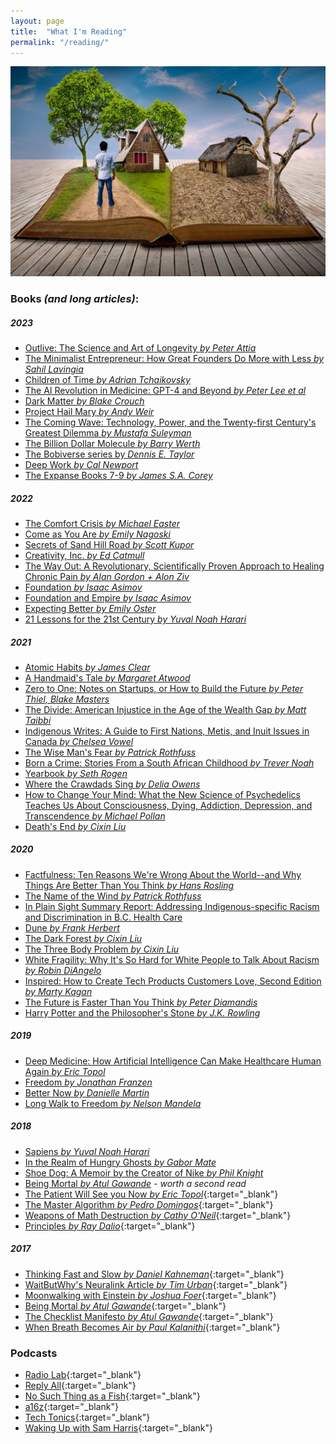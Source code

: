 ```yaml
---
layout: page
title:  "What I'm Reading"
permalink: "/reading/"
---
```


![books](/assets/images/blog/reading.jpg)

### Books *(and long articles)*:  

##### 2023  
* [Outlive: The Science and Art of Longevity *by Peter Attia*](https://www.goodreads.com/book/show/61153739-outlive)  
* [The Minimalist Entrepreneur: How Great Founders Do More with Less *by Sahil Lavingia*](https://www.goodreads.com/book/show/56913172-the-minimalist-entrepreneur)  
* [Children of Time *by Adrian Tchaikovsky*](https://www.goodreads.com/book/show/25499718-children-of-time)  
* [The AI Revolution in Medicine: GPT-4 and Beyond *by Peter Lee et al*](https://www.goodreads.com/book/show/123239515-the-ai-revolution-in-medicine)  
* [Dark Matter *by Blake Crouch*](https://www.goodreads.com/book/show/27833670-dark-matter)  
* [Project Hail Mary *by Andy Weir*](https://www.goodreads.com/book/show/54493401-project-hail-mary)  
* [The Coming Wave: Technology, Power, and the Twenty-first Century's Greatest Dilemma *by Mustafa Suleyman*](https://www.goodreads.com/en/book/show/90590134)  
* [The Billion Dollar Molecule *by Barry Werth*](https://www.goodreads.com/en/book/show/38065)  
* [The Bobiverse series by *Dennis E. Taylor*](https://www.goodreads.com/series/192752-bobiverse)  
* [Deep Work *by Cal Newport*](https://www.goodreads.com/book/show/25744928-deep-work)  
* [The Expanse Books 7-9 *by James S.A. Corey*](https://en.wikipedia.org/wiki/The_Expanse_(novel_series))  

##### 2022  
* [The Comfort Crisis *by Michael Easter*](https://www.goodreads.com/book/show/55120630-the-comfort-crisis)  
* [Come as You Are *by Emily Nagoski*](https://www.goodreads.com/book/show/22609341-come-as-you-are)  
* [Secrets of Sand Hill Road *by Scott Kupor*](https://www.goodreads.com/book/show/42348376-secrets-of-sand-hill-road?ac=1&from_search=true&qid=ymV0jWZQUf&rank=1)  
* [Creativity, Inc. *by Ed Catmull*](https://www.goodreads.com/book/show/18077903-creativity-inc)  
* [The Way Out: A Revolutionary, Scientifically Proven Approach to Healing Chronic Pain *by Alan Gordon + Alon Ziv*](https://www.goodreads.com/book/show/50021854-the-way-out)  
* [Foundation *by Isaac Asimov*](https://www.goodreads.com/book/show/29579.Foundation?ac=1&from_search=true&qid=glWk1B91RD&rank=1)  
* [Foundation and Empire *by Isaac Asimov*](https://www.goodreads.com/book/show29581.Foundation_and_Empire?ac=1&from_search=true&qid=hEb7gtySOk&rank=3)  
* [Expecting Better *by Emily Oster*](https://www.goodreads.com/book/show/16158576-expecting-better?ac=1&from_search=true&qid=uTBLxxtlVh&rank=1)  
* [21 Lessons for the 21st Century *by Yuval Noah Harari*](https://www.goodreads.com/book/show/38820046-21-lessons-for-the-21st-century)  

##### 2021  
* [Atomic Habits *by James Clear*](https://www.goodreads.com/book/show/40121378-atomic-habits?ac=1&from_search=true&qid=RWrCuHpbsl&rank=1)  
* [A Handmaid's Tale *by Margaret Atwood*](https://www.goodreads.com/book/show/38447.The_Handmaid_s_Tale?ac=1&from_search=true&qid=bjd2kaOFfJ&rank=1)  
* [Zero to One: Notes on Startups, or How to Build the Future *by Peter Thiel, Blake Masters*](https://www.goodreads.com/book/show/18050143-zero-to-one)  
* [The Divide: American Injustice in the Age of the Wealth Gap *by Matt Taibbi*](https://www.goodreads.com/book/show/17834864-the-divide)  
* [Indigenous Writes: A Guide to First Nations, Metis, and Inuit Issues in Canada *by Chelsea Vowel*](https://www.goodreads.com/en/book/show/30181589)  
* [The Wise Man's Fear *by Patrick Rothfuss*](https://www.goodreads.com/book/show/1215032.The_Wise_Man_s_Fear)  
* [Born a Crime: Stories From a South African Childhood *by Trever Noah*](https://www.goodreads.com/book/show/29780253-born-a-crime)  
* [Yearbook *by Seth Rogen*](https://www.goodreads.com/book/show/44678031-yearbook)  
* [Where the Crawdads Sing *by Delia Owens*](https://www.goodreads.com/book/show/36809135-where-the-crawdads-sing)   
* [How to Change Your Mind: What the New Science of Psychedelics Teaches Us About Consciousness, Dying, Addiction, Depression, and Transcendence *by Michael Pollan*](https://www.amazon.ca/Change-Your-Mind-Consciousness-Transcendence/dp/1594204225)  
* [Death's End *by Cixin Liu*](https://www.amazon.ca/Deaths-End-Cixin-Liu/dp/0765377101)   

##### 2020
* [Factfulness: Ten Reasons We're Wrong About the World--and Why Things Are Better Than You Think *by Hans Rosling*](https://www.amazon.ca/s?k=factfulness&crid=3MJ5M1VQRSG23&sprefix=oat+milk+earths%2Caps%2C313&ref=nb_sb_ss_ts-a-p_3_15)   
* [The Name of the Wind *by Patrick Rothfuss*](https://www.amazon.ca/Name-Wind-Kingkiller-Chronicle-Day/dp/0756404746)  
* [In Plain Sight Summary Report: Addressing Indigenous-specific Racism and Discrimination in B.C. Health Care](https://engage.gov.bc.ca/app/uploads/sites/613/2020/11/In-Plain-Sight-Summary-Report.pdf)  
* [Dune *by Frank Herbert*](https://www.amazon.ca/Dune-Frank-Herbert/dp/0441172717)  
* [The Dark Forest *by Cixin Liu*](https://www.amazon.ca/Dark-Forest-Cixin-Liu/dp/0765386690/ref=pd_lpo_14_t_2/143-9840121-8386001?_encoding=UTF8&pd_rd_i=0765386690&pd_rd_r=089fc0b5-76dd-4907-addb-7cd6b276e2a6&pd_rd_w=hs6dg&pd_rd_wg=tlrFm&pf_rd_p=256a14b6-93bc-4bcd-9f68-aea60d2878b9&pf_rd_r=6CXXBWCF07ZAEFY507B0&psc=1&refRID=6CXXBWCF07ZAEFY507B0)  
* [The Three Body Problem *by Cixin Liu*](https://www.amazon.ca/Three-Body-Problem-Cixin-Liu/dp/0765377063)  
* [White Fragility: Why It's So Hard for White People to Talk About Racism *by Robin DiAngelo*](https://www.amazon.ca/White-Fragility-People-About-Racism/dp/0807047414)  
* [Inspired: How to Create Tech Products Customers Love, Second Edition *by Marty Kagan*](https://www.amazon.ca/INSPIRED-Create-Tech-Products-Customers-ebook/dp/B077NRB36N)  
* [The Future is Faster Than You Think *by Peter Diamandis*](https://www.amazon.ca/Future-Faster-Than-You-Think/dp/1982109661)  
* [Harry Potter and the Philosopher's Stone *by J.K. Rowling*](https://www.amazon.ca/Harry-Potter-Philosophers-Stone-Rowling/dp/1408855895)  

##### 2019
* [Deep Medicine: How Artificial Intelligence Can Make Healthcare Human Again *by Eric Topol*](https://www.amazon.ca/Deep-Medicine-Artificial-Intelligence-Healthcare/dp/1541644638)  
* [Freedom *by Jonathan Franzen*](https://www.amazon.ca/Freedom-Jonathan-Franzen/dp/1554688833)  
* [Better Now *by Danielle Martin*](https://www.amazon.ca/Better-Now-Improve-Health-Canadians/dp/0735232598)  
* [Long Walk to Freedom *by Nelson Mandela*](https://www.amazon.ca/Long-Walk-Freedom-Autobiography-Mandela/dp/0316548189/ref=sr_1_1?keywords=long+walk+to+freedom&qid=1561918294&s=gateway&sr=8-1)

##### 2018   

* [Sapiens *by Yuval Noah Harari*](https://www.amazon.com/Sapiens-Humankind-Yuval-Noah-Harari/dp/0062316095)  
* [In the Realm of Hungry Ghosts *by Gabor Mate*](https://www.amazon.ca/Realm-Hungry-Ghosts-Encounters-Addiction/dp/0676977413)
* [Shoe Dog: A Memoir by the Creator of Nike *by Phil Knight*](https://www.amazon.ca/Shoe-Dog-Memoir-Creator-Nike/dp/1501135910)
* [Being Mortal *by Atul Gawande*](http://atulgawande.com/book/being-mortal/) - *worth a second read*
* [The Patient Will See you Now *by Eric Topol*](https://www.goodreads.com/book/show/22825546-the-patient-will-see-you-now){:target="_blank"}
* [The Master Algorithm *by Pedro Domingos*](https://www.goodreads.com/book/show/24612233-the-master-algorithm){:target="_blank"}
* [Weapons of Math Destruction *by Cathy O'Neil*](https://www.goodreads.com/book/show/28186015-weapons-of-math-destruction){:target="_blank"}
* [Principles *by Ray Dalio*](https://www.goodreads.com/book/show/12935037-principles){:target="_blank"}

##### 2017  

* [Thinking Fast and Slow *by Daniel Kahneman*](https://www.goodreads.com/book/show/11468377-thinking-fast-and-slow){:target="_blank"}
* [WaitButWhy's Neuralink Article *by Tim Urban*](https://waitbutwhy.com/2017/04/neuralink.html){:target="_blank"}
* [Moonwalking with Einstein *by Joshua Foer*](https://www.goodreads.com/book/show/6346975-moonwalking-with-einstein){:target="_blank"}
* [Being Mortal *by Atul Gawande*](http://atulgawande.com/book/being-mortal/){:target="_blank"}
* [The Checklist Manifesto *by Atul Gawande*](http://atulgawande.com/book/the-checklist-manifesto/){:target="_blank"}  
* [When Breath Becomes Air *by Paul Kalanithi*](https://www.goodreads.com/book/show/25899336-when-breath-becomes-air){:target="_blank"}

### Podcasts  

* [Radio Lab](http://www.radiolab.org/){:target="_blank"}
* [Reply All](https://www.gimletmedia.com/reply-all){:target="_blank"}
* [No Such Thing as a Fish](http://qi.com/podcast/){:target="_blank"}
* [a16z](https://a16z.com/podcasts/){:target="_blank"}
* [Tech Tonics](http://connectedsocialmedia.com/category/tech-tonics/){:target="_blank"}
* [Waking Up with Sam Harris](https://samharris.org/podcast/){:target="_blank"}
